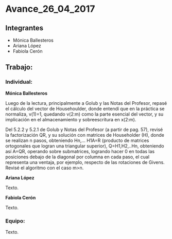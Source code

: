 Avance\_26\_04\_2017
================

Integrantes
-----------

-   Mónica Ballesteros
-   Ariana López
-   Fabiola Cerón

Trabajo:
--------

### Individual:

**Mónica Ballesteros**

Luego de la lectura, principalmente a Golub y las Notas del Profesor, repasé el cálculo del vector de Househoulder, donde entendí  que en la práctica se normaliza, v(1)=1, quedando v(2:m) como la parte esencial del vector, y su implicación en el almacenamiento y sobreescritura en x(2:m).

Del 5.2.2 y 5.2.1 de Golub y Notas del Profesor (a partir de pag. 57), revisé la factorización QR, y su solución con matrices de Householder (H), donde se realizan n pasos, obteniendo Hn,… H1A=R (producto de matrices ortogonales que logran una triangular superior), Q=H1,H2,..Hn, obteniendo así A=QR, operando sobre submatrices, logrando hacer 0 en todas las posiciones debajo de la diagonal por columna en cada paso, el cual representa una ventaja, por ejemplo, respecto de las rotaciones de Givens.  Revisé el algoritmo con el caso m>n.

**Ariana López**

Texto.

**Fabiola Cerón**

Texto.   

### Equipo:

Texto.